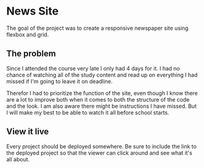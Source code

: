 # News Site

The goal of the project was to create a responsive newspaper site using flexbox and grid.

## The problem

Since I attended the course very late I only had 4 days for it. I had no chance of watching all of the study content and read up on everything I had missed if I'm going to leave it on deadline. 

Therefor I had to prioritize the function of the site, even though I know there are a lot to improve both when it comes to both the structure of the code and the look. I am also aware there might be instructions I have missed. But I will make my best to be able to watch it all before school starts.

## View it live
Every project should be deployed somewhere. Be sure to include the link to the deployed project so that the viewer can click around and see what it's all about.
